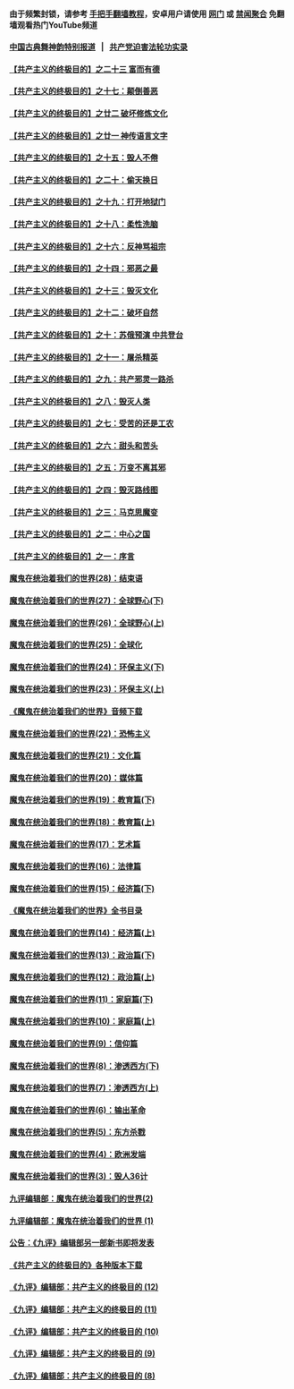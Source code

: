 #### 由于频繁封锁，请参考 [手把手翻墙教程](https://github.com/gfw-breaker/guides/wiki/)，安卓用户请使用 [网门](https://github.com/gfw-breaker/bn-android/blob/master/ogate.md?t=05280827) 或 [禁闻聚合](https://github.com/gfw-breaker/bn-android) 免翻墙观看热门YouTube频道 

#### [中国古典舞神韵特别报道](shenyun.md?t=05280827) &nbsp;&nbsp;|&nbsp;&nbsp; [共产党迫害法轮功实录](https://github.com/gfw-breaker/mh-news/blob/master/README.md?t=05280827)  

#### [【共产主义的终极目的】之二十三 富而有德](../pages/nsc422/n11283598.md?t=05280827) 

#### [【共产主义的终极目的】之十七：颠倒善恶](../pages/nsc422/n11179782.md?t=05280827) 

#### [【共产主义的终极目的】之廿二 破坏修炼文化](../pages/nsc422/n11245728.md?t=05280827) 

#### [【共产主义的终极目的】之廿一 神传语言文字](../pages/nsc422/n11263265.md?t=05280827) 

#### [【共产主义的终极目的】之十五：毁人不倦](../pages/nsc422/n11166792.md?t=05280827) 

#### [【共产主义的终极目的】之二十：偷天换日](../pages/nsc422/n11238846.md?t=05280827) 

#### [【共产主义的终极目的】之十九：打开地狱门](../pages/nsc422/n11206376.md?t=05280827) 

#### [【共产主义的终极目的】之十八：柔性洗脑](../pages/nsc422/n11199994.md?t=05280827) 

#### [【共产主义的终极目的】之十六：反神骂祖宗](../pages/nsc422/n11166798.md?t=05280827) 

#### [【共产主义的终极目的】之十四：邪恶之最](../pages/nsc422/n11150249.md?t=05280827) 

#### [【共产主义的终极目的】之十三：毁灭文化](../pages/nsc422/n11135227.md?t=05280827) 

#### [【共产主义的终极目的】之十二：破坏自然](../pages/nsc422/n11135214.md?t=05280827) 

#### [【共产主义的终极目的】之十：苏俄预演 中共登台](../pages/nsc422/n11118424.md?t=05280827) 

#### [【共产主义的终极目的】之十一：屠杀精英](../pages/nsc422/n11118442.md?t=05280827) 

#### [【共产主义的终极目的】之九：共产邪灵一路杀](../pages/nsc422/n11114139.md?t=05280827) 

#### [【共产主义的终极目的】之八：毁灭人类](../pages/nsc422/n11108503.md?t=05280827) 

#### [【共产主义的终极目的】之七：受苦的还是工农](../pages/nsc422/n11101809.md?t=05280827) 

#### [【共产主义的终极目的】之六：甜头和苦头](../pages/nsc422/n11096971.md?t=05280827) 

#### [【共产主义的终极目的】之五：万变不离其邪](../pages/nsc422/n11091285.md?t=05280827) 

#### [【共产主义的终极目的】之四：毁灭路线图](../pages/nsc422/n11086284.md?t=05280827) 

#### [【共产主义的终极目的】之三：马克思魔变](../pages/nsc422/n11061941.md?t=05280827) 

#### [【共产主义的终极目的】之二：中心之国](../pages/nsc422/n11047728.md?t=05280827) 

#### [【共产主义的终极目的】之一：序言](../pages/nsc422/n11086077.md?t=05280827) 

#### [魔鬼在统治着我们的世界(28)：结束语](../pages/nsc422/n10936246.md?t=05280827) 

#### [魔鬼在统治着我们的世界(27)：全球野心(下)](../pages/nsc422/n10928319.md?t=05280827) 

#### [魔鬼在统治着我们的世界(26)：全球野心(上)](../pages/nsc422/n10900318.md?t=05280827) 

#### [魔鬼在统治着我们的世界(25)：全球化](../pages/nsc422/n10788205.md?t=05280827) 

#### [魔鬼在统治着我们的世界(24)：环保主义(下)](../pages/nsc422/n10695307.md?t=05280827) 

#### [魔鬼在统治着我们的世界(23)：环保主义(上)](../pages/nsc422/n10688613.md?t=05280827) 

#### [《魔鬼在统治着我们的世界》音频下载](../pages/nsc422/n10635553.md?t=05280827) 

#### [魔鬼在统治着我们的世界(22)：恐怖主义](../pages/nsc422/n10614727.md?t=05280827) 

#### [魔鬼在统治着我们的世界(21)：文化篇](../pages/nsc422/n10597706.md?t=05280827) 

#### [魔鬼在统治着我们的世界(20)：媒体篇](../pages/nsc422/n10586579.md?t=05280827) 

#### [魔鬼在统治着我们的世界(19)：教育篇(下)](../pages/nsc422/n10564808.md?t=05280827) 

#### [魔鬼在统治着我们的世界(18)：教育篇(上)](../pages/nsc422/n10526970.md?t=05280827) 

#### [魔鬼在统治着我们的世界(17)：艺术篇](../pages/nsc422/n10499093.md?t=05280827) 

#### [魔鬼在统治着我们的世界(16)：法律篇](../pages/nsc422/n10485969.md?t=05280827) 

#### [魔鬼在统治着我们的世界(15)：经济篇(下)](../pages/nsc422/n10469975.md?t=05280827) 

#### [《魔鬼在统治着我们的世界》全书目录](../pages/nsc422/n10464261.md?t=05280827) 

#### [魔鬼在统治着我们的世界(14)：经济篇(上)](../pages/nsc422/n10457370.md?t=05280827) 

#### [魔鬼在统治着我们的世界(13)：政治篇(下)](../pages/nsc422/n10448270.md?t=05280827) 

#### [魔鬼在统治着我们的世界(12)：政治篇(上)](../pages/nsc422/n10444576.md?t=05280827) 

#### [魔鬼在统治着我们的世界(11)：家庭篇(下)](../pages/nsc422/n10440961.md?t=05280827) 

#### [魔鬼在统治着我们的世界(10)：家庭篇(上)](../pages/nsc422/n10435448.md?t=05280827) 

#### [魔鬼在统治着我们的世界(9)：信仰篇](../pages/nsc422/n10432159.md?t=05280827) 

#### [魔鬼在统治着我们的世界(8)：渗透西方(下)](../pages/nsc422/n10429603.md?t=05280827) 

#### [魔鬼在统治着我们的世界(7)：渗透西方(上)](../pages/nsc422/n10426013.md?t=05280827) 

#### [魔鬼在统治着我们的世界(6)：输出革命](../pages/nsc422/n10421536.md?t=05280827) 

#### [魔鬼在统治着我们的世界(5)：东方杀戮](../pages/nsc422/n10417707.md?t=05280827) 

#### [魔鬼在统治着我们的世界(4)：欧洲发端](../pages/nsc422/n10414890.md?t=05280827) 

#### [魔鬼在统治着我们的世界(3)：毁人36计](../pages/nsc422/n10411583.md?t=05280827) 

#### [九评编辑部：魔鬼在统治着我们的世界(2)](../pages/nsc422/n10410036.md?t=05280827) 

#### [九评编辑部：魔鬼在统治着我们的世界 (1)](../pages/nsc422/n10406825.md?t=05280827) 

#### [公告：《九评》编辑部另一部新书即将发表](../pages/nsc422/n10405104.md?t=05280827) 

#### [《共产主义的终极目的》各种版本下载](../pages/nsc422/n10022138.md?t=05280827) 

#### [《九评》编辑部：共产主义的终极目的 (12)](../pages/nsc422/n9933272.md?t=05280827) 

#### [《九评》编辑部：共产主义的终极目的 (11)](../pages/nsc422/n9924973.md?t=05280827) 

#### [《九评》编辑部：共产主义的终极目的 (10)](../pages/nsc422/n9920883.md?t=05280827) 

#### [《九评》编辑部：共产主义的终极目的 (9)](../pages/nsc422/n9916363.md?t=05280827) 

#### [《九评》编辑部：共产主义的终极目的 (8)](../pages/nsc422/n9912488.md?t=05280827) 

